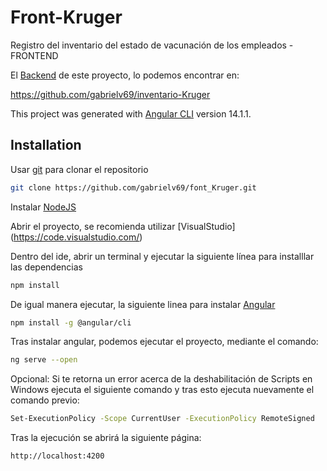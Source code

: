 # Front-Kruger
Registro del inventario del estado de vacunación de los empleados -FRONTEND

El [Backend](https://github.com/gabrielv69/inventario-Kruger) de este proyecto, lo podemos encontrar en: 

https://github.com/gabrielv69/inventario-Kruger

This project was generated with [Angular CLI](https://github.com/angular/angular-cli) version 14.1.1.
## Installation

Usar [git](https://git-scm.com/downloads) para clonar el repositorio

```bash
git clone https://github.com/gabrielv69/font_Kruger.git
```
Instalar [NodeJS](https://nodejs.org/en/download/) 

Abrir el proyecto, se recomienda utilizar [VisualStudio] (https://code.visualstudio.com/)

Dentro del ide, abrir un terminal y ejecutar la siguiente línea para installlar las dependencias
```bash
npm install
```
De igual manera ejecutar, la siguiente linea para instalar [Angular](https://angular.io/guide/setup-local)
```bash
npm install -g @angular/cli
```
Tras instalar angular, podemos ejecutar el proyecto, mediante el comando:
```bash
ng serve --open
```
Opcional: Si te retorna un error acerca de la deshabilitación de Scripts en Windows ejecuta el siguiente comando y tras esto ejecuta nuevamente el comando previo:
```bash
Set-ExecutionPolicy -Scope CurrentUser -ExecutionPolicy RemoteSigned
```
Tras la ejecución se abrirá la siguiente página:
```url
http://localhost:4200
```
